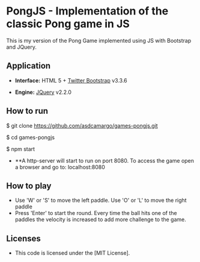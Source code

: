 # PongJS - Implementation of the classic Pong game in JS
This is my version of the Pong Game implemented using JS with Bootstrap and JQuery.

## Application

* **Interface:** HTML 5 + [Twitter Bootstrap](http://twitter.github.com/bootstrap/) v3.3.6

* **Engine:** [JQuery]( https://github.com/jquery/jquery-dist.git) v2.2.0

## How to run

$ git clone https://github.com/asdcamargo/games-pongjs.git

$ cd games-pongjs

$ npm start

* **A http-server will start to run on port 8080. To access the game open a browser and go to: localhost:8080

## How to play

* Use 'W' or 'S' to move the left paddle. Use 'O' or 'L' to move the right paddle
* Press 'Enter' to start the round. Every time the ball hits one of the paddles the velocity is increased to add more challenge to the game. 
## Licenses

* This code is licensed under the [MIT License].
